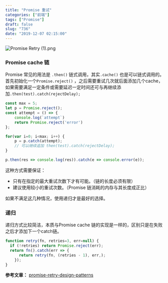 ```yaml
---
title: "Promise 重试"
categories: ["前端"]
tags: ["Promise"]
draft: false
slug: "736"
date: "2019-12-07 02:15:00"
---
```


<img src="https://img.bi-bo.cn/2019/12/4213688885.png" alt="Promise Retry (1).png" />


### Promise cache 链
Promise 常见的用法是 `.then()` 链式调用，其实`.cache()` 也是可以链式调用的。
首先初始化一个`Promise.reject()`  ，之后需要重试几次就后面添加几个cache，如果需要满足一定条件或需要延迟一定时间还可与再继续添加`.then(test).catch(rejectDelay);`


```js
const max = 5;
let p = Promise.reject();
const attempt = () => {
    console.log(`attempt`)
    return Promise.reject('error')
};

for(var i=0; i<max; i++) {
    p = p.catch(attempt);
    // 可以继续追加 then(test).catch(rejectDelay);
}

p.then(res => console.log(res)).catch(e => console.error(e));
```

这种方式需要保证：

- 只有在指定的最大重试次数下才有可能。（链的长度必须有限）
- 建议使用较小的重试次数。（Promise 链消耗的内存与其长度成正比）

如果不满足这几种情况，使用递归才是最好的选择。

### 递归
递归方式比较简洁，本质与Promise cache 链的实现是一样的，区别只是在失败之后才添加下一个catch链。

```js
function retry(fn, retries=3, err=null) {
  if (!retries) return Promise.reject(err);
  return fn().catch(err => {
      return retry(fn, (retries - 1), err,);
    });
}
```

**参考文章：**
[promise-retry-design-patterns](https://stackoverflow.com/questions/38213668/promise-retry-design-patterns)
